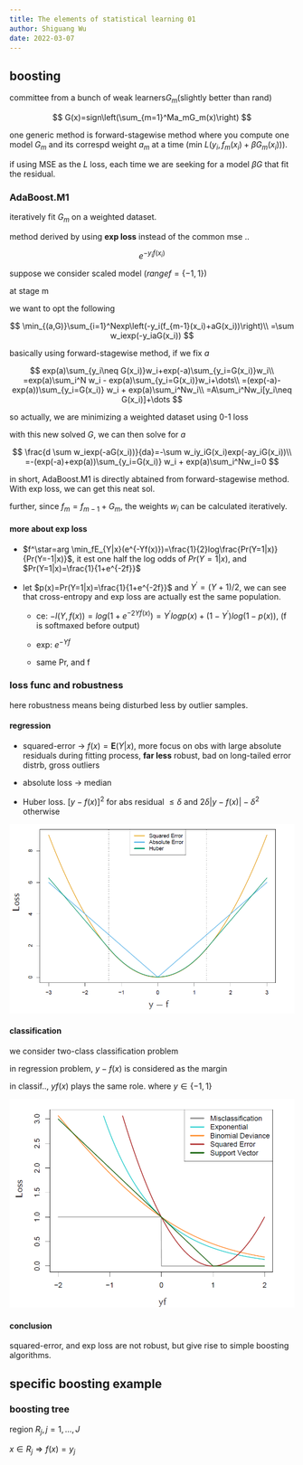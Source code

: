 ```yaml
---
title: The elements of statistical learning 01
author: Shiguang Wu
date: 2022-03-07
---
```


## boosting

committee from a bunch of weak learners$G_m$(slightly better than rand)

$$
G(x)=sign\left(\sum_{m=1}^Ma_mG_m(x)\right)
$$

one generic method is forward-stagewise method where you compute one model $G_m$ and its correspd weight $a_m$ at a time (min $L(y_i, f_m(x_i)+\beta G_m(x_i))$).

if using MSE as the $L$ loss, each time we are seeking for a model $\beta G$ that fit the residual.

### AdaBoost.M1

iteratively fit $G_m$ on a weighted dataset.

method derived by using **exp loss** instead of the common mse ..

$$e^{-y_if(x_i)}$$

suppose we consider scaled model ($range f=\{-1,1\}$)

at stage m

we want to opt the following

$$
\min_{(a,G)}\sum_{i=1}^Nexp\left(-y_i(f_{m-1}(x_i)+aG(x_i))\right)\\
=\sum w_iexp(-y_iaG(x_i))
$$

basically using forward-stagewise method, if we fix $a$

$$
exp(a)\sum_{y_i\neq G(x_i)}w_i+exp(-a)\sum_{y_i=G(x_i)}w_i\\
=exp(a)\sum_i^N w_i - exp(a)\sum_{y_i=G(x_i)}w_i+\dots\\
=(exp(-a)-exp(a))\sum_{y_i=G(x_i)} w_i + exp(a)\sum_i^Nw_i\\
=A\sum_i^Nw_i[y_i\neq G(x_i)]+\dots
$$

so actually, we are minimizing a weighted dataset using 0-1 loss

with this new solved $G$, we can then solve for $a$

$$
\frac{d \sum w_iexp(-aG(x_i))}{da}=-\sum w_iy_iG(x_i)exp(-ay_iG(x_i))\\
=-(exp(-a)+exp(a))\sum_{y_i=G(x_i)} w_i + exp(a)\sum_i^Nw_i=0
$$

in short, AdaBoost.M1 is directly abtained from forward-stagewise method. With exp loss, we can get this neat sol.

further, since $f_m=f_{m-1}+G_m$, the weights $w_i$ can be calculated iteratively.

#### more about exp loss

- $f^\star=arg \min_fE_{Y|x}(e^{-Yf(x)})=\frac{1}{2}log\frac{Pr(Y=1|x)}{Pr(Y=-1|x)}$, it est one half the log odds of $Pr(Y=1|x)$, and $Pr(Y=1|x)=\frac{1}{1+e^{-2f}}$

- let $p(x)=Pr(Y=1|x)=\frac{1}{1+e^{-2f}}$ and $Y^\prime =(Y+1)/2$, we can see that cross-entropy and exp loss are actually est the same population.

  - ce: $-l(Y,f(x))=log(1+e^{-2Yf(x)})=Y^\prime logp(x)+(1-Y^\prime)log(1-p(x))$, (f is softmaxed before output)

  - exp: $e^{-Yf}$

  - same Pr, and f

### loss func and robustness

here robustness means being disturbed less by outlier samples.

#### regression

- squared-error -> $f(x)=\mathbf{E}(Y|x)$, more focus on obs with large absolute residuals during fitting process, **far less** robust, bad on long-tailed error distrb, gross outliers

- absolute loss -> median

- Huber loss. $[y-f(x)]^2 \text{ for abs residual } \leq \delta \text{ and } 2\delta|y-f(x)|-\delta^2 \text{ otherwise }$

![loss and robustness on regression prob](/images/reg_loss_and_rob.png)

#### classification

we consider two-class classification problem

in regression problem, $y-f(x)$ is considered as the margin

in classif.., $yf(x)$ plays the same role. where $y\in\{-1,1\}$

![Loss functions for two-class classification.](/images/loss_and_robustness.png)

#### conclusion

squared-error, and exp loss are not robust, but give rise to simple boosting algorithms.

## specific boosting example

### boosting tree

region $R_j,\, j=1,\dots,J$

$x\in R_j\Rightarrow f(x)=y_j$
